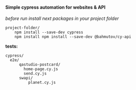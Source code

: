 #### Simple cypress automation for websites & API ####

*before run install next packages in your project folder*

    project-folder/
        npm install --save-dev cypress
        npm install npm install --save-dev @bahmutov/cy-api

**tests:**

    cypress/
      e2e/
          qastudio-postcard/
            home-page.cy.js
            send.cy.js
          swapi/
              planet.cy.js
